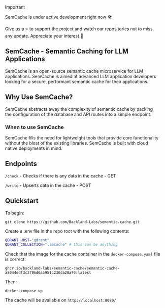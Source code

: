 > [!Important]
> SemCache is under active development right now 🛠️
> 
> Give us a ⭐ to support the project and watch our repositories not to miss any update. Appreciate your interest 🙏

## SemCache - Semantic Caching for LLM Applications

SemCache is an open-source semantic cache microservice for LLM applications. SemCache is aimed at advanced LLM application developers looking for a secure, performant semantic cache for their applications.


## Why Use SemCache?
SemCache abstracts away the complexity of semantic cache by packing the configuration of the database and API routes into a simple endpoint. 

### When to use SemCache
SemCache fills the need for lightweight tools that provide core functionality without the bloat of the existing libraries. SemCache is built with cloud native deployments in mind.

## Endpoints

`/check` - Checks if there is any data in the cache - GET

`/write` - Upserts data in the cache - POST

## Quickstart

To begin:

`git clone https://github.com/Backland-Labs/semantic-cache.git`

Create a .env file in the repo root with the following contents:

```bash
QDRANT_HOST="qdrant"
QDRANT_COLLECTION="llmcache" # this can be anything
```

Check that the image for the cache container in the `docker-compose.yaml` file is correct:

`ghcr.io/backland-labs/semantic-cache/semantic-cache-a8044edf3c2796d6a5951c230da20a70:latest`

Then:

`docker-compose up`

The cache will be available on `http://localhost:8080/`